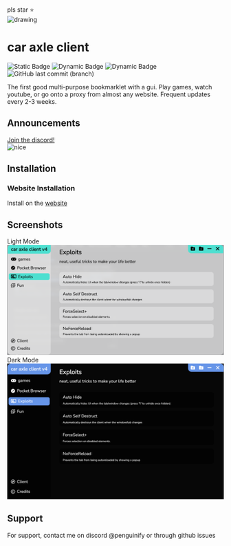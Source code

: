 pls star ⭐️  
<img src="https://delivery.contenthub.allstate.com/api/public/content/f0e5db4104d04bf386f97f6dc098bfc5?v=353a1ed1" alt="drawing" width="200"/>

# car axle client

![Static Badge](https://img.shields.io/badge/certified-trash-734422?style=plastic) ![Dynamic Badge](https://tokei.rs/b1/github/car-axle-client/car-axle-client) ![Dynamic Badge](https://img.shields.io/github/actions/workflow/status/car-axle-client/car-axle-client/webpack.yml?style=plastic) ![GitHub last commit (branch)](https://img.shields.io/github/last-commit/car-axle-client/car-axle-client/main?style=plastic)

The first good multi-purpose bookmarklet with a gui. Play games, watch youtube, or go onto a proxy from almost any website. Frequent updates every 2-3 weeks.

## Announcements

[Join the discord!](https://discord.gg/nac46r6Qn7)  
![nice](http://invidget.switchblade.xyz/nac46r6Qn7)

## Installation

### Website Installation

Install on the [website](https://car-axle-client.github.io)

## Screenshots

Light Mode
![App Screenshot](docs/light.png)
Dark Mode
![App Screenshot](docs/dark.png)

## Support

For support, contact me on discord @penguinify or through github issues
